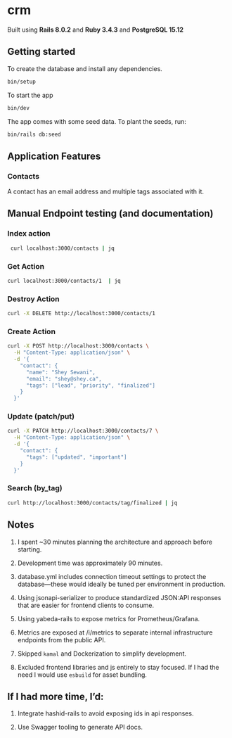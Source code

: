 # crm

Built using **Rails 8.0.2** and **Ruby 3.4.3** and **PostgreSQL 15.12**

## Getting started

To create the database and install any dependencies.

```bash
bin/setup
```

To start the app

```bash
bin/dev
```

The app comes with some seed data. To plant the seeds, run:

```bash
bin/rails db:seed
```

## Application Features

### Contacts

A contact has an email address and multiple tags associated with it.

## Manual Endpoint testing (and documentation)

### Index action

```bash
 curl localhost:3000/contacts | jq
```

### Get Action

```bash
curl localhost:3000/contacts/1  | jq
```

### Destroy Action

```bash
curl -X DELETE http://localhost:3000/contacts/1
```

### Create Action

```bash
curl -X POST http://localhost:3000/contacts \
  -H "Content-Type: application/json" \
  -d '{
    "contact": {
      "name": "Shey Sewani",
      "email": "shey@shey.ca",
      "tags": ["lead", "priority", "finalized"]
    }
  }'
```

### Update (patch/put)

```bash
curl -X PATCH http://localhost:3000/contacts/7 \
  -H "Content-Type: application/json" \
  -d '{
    "contact": {
      "tags": ["updated", "important"]
    }
  }'
```

### Search (by_tag)

```bash
curl http://localhost:3000/contacts/tag/finalized | jq
```

## Notes

1. I spent ~30 minutes planning the architecture and approach before starting.

1. Development time was approximately 90 minutes.

1. database.yml includes connection timeout settings to protect the database—these would ideally be tuned per environment in production.

1. Using jsonapi-serializer to produce standardized JSON:API responses that are easier for frontend clients to consume.

1. Using yabeda-rails to expose metrics for Prometheus/Grafana.

1. Metrics are exposed at /i/metrics to separate internal infrastructure endpoints from the public API.

1. Skipped `kamal` and Dockerization to simplify development.

1. Excluded frontend libraries and js entirely to stay focused. If I had the need I would use `esbuild` for asset bundling.

## If I had more time, I’d:

1. Integrate hashid-rails to avoid exposing ids in api responses.

1. Use Swagger tooling to generate API docs.
